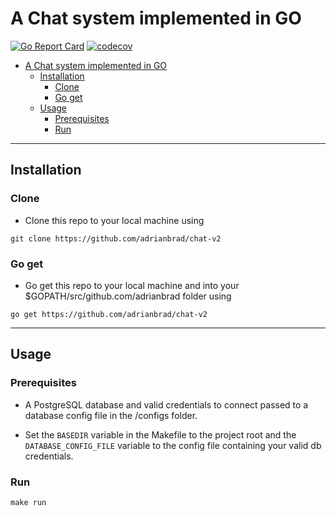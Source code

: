 # A Chat system implemented in GO

[![Go Report Card](https://goreportcard.com/badge/github.com/adrianbrad/chat-v2)](https://goreportcard.com/report/github.com/adrianbrad/chat-v2)
[![codecov](https://codecov.io/gh/adrianbrad/chat-v2/branch/master/graph/badge.svg)](https://codecov.io/gh/adrianbrad/chat-v2)

- [A Chat system implemented in GO](#a-chat-system-implemented-in-go)
  - [Installation](#installation)
    - [Clone](#clone)
    - [Go get](#go-get)
  - [Usage](#usage)
    - [Prerequisites](#prerequisites)
    - [Run](#run)

---

## Installation

### Clone

- Clone this repo to your local machine using 

```
git clone https://github.com/adrianbrad/chat-v2
```

### Go get

- Go get this repo to your local machine and into your $GOPATH/src/github.com/adrianbrad folder using 

```
go get https://github.com/adrianbrad/chat-v2
```

---

## Usage

### Prerequisites

- A PostgreSQL database and valid credentials to connect passed to a database config file in the /configs folder.

- Set the `BASEDIR` variable in the Makefile to the project root and the `DATABASE_CONFIG_FILE` variable to the config file containing your valid db credentials.

### Run

```
make run
```